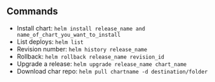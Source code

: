 ## Commands

- Install chart: `helm install release_name and name_of_chart_you_want_to_install`
- List deploys: `helm list`
- Revision number: `helm history release_name`
- Rollback: `helm rollback release_name revision_id`
- Upgrade a release: `helm upgrade release_name chart_name`
- Download char repo: `helm pull chartname -d destination/folder`
